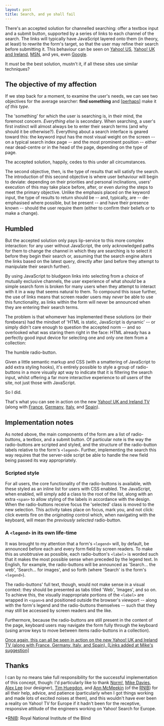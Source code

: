 ```yaml
---
layout: post
title: Search, and ye shall fail
---
```

There's an accepted solution for channelled searching: offer a textbox
input and a submit button, supported by a series of links to each
channel of the search. The links will typically have JavaScript layered
onto them (in theory, at least) to rewrite the form's target, so that
the user may refine their search before submitting it. This behaviour
can be seen on [Yahoo! US][Y!US], [Yahoo! UK and Ireland][Y!UK],
[MSN][MSN], and yes, even [Google][].

It *must* be the best solution, mustn't it, if all these sites use
similar techniques?

## The objective of my affection

If we step back for a moment, to examine the user's needs, we can see
two objectives for the average searcher: **find something** and
[<ins>perhaps</ins>] make it *of this type*.

The 'something' for which the user is searching is, in their mind, the
foremost concern. *Everything else* is secondary. When searching, a
user's first instinct will almost always be to enter their search terms
(and why should it be otherwise?). Everything about a search interface
is geared toward this: the keyword input has the most visual weight on
the screen -- on a typical search index page -- and the most prominent
position -- either near dead-centre or in the head of the page,
depending on the type of page.

The accepted solution, happily, cedes to this under all circumstances.

The second objective, then, is the type of results that will satisfy the
search. The introduction of this second objective is where user
behaviour will begin to deviate: depending on their priorities and
personal inclinations, users' execution of this may take place before,
after, or even *during* the steps to meet the primary objective. Unlike
the emphasis placed on the keyword input, the type of results to return
should be -- and, typically, are -- de-emphasised where possible, but be
present -- and have their presence known -- should the user require them
(either to confirm their beliefs or to make a change).

## Humbled

But the accepted solution only pays lip-service to this more complex
interaction: for any user without JavaScript, the only acknowledged
paths for them to change the channel in which they are searching is to
select it before they begin their search or, assuming that the search
engine alters the links based on the latest query, directly after (and
before they attempt to manipulate their search further).

By using JavaScript to bludgeon links into selecting from a choice of
mutually exclusive channels, the user experience of what *should* be a
simple search form is broken for many users when they attempt to
interact with it in a way that seems natural to them. To compound this
issue further, the use of links means that screen reader users may
*never* be able to use this functionality, as links within the form will
never be announced when they are entering their search terms.

The problem is that whomever has implemented these solutions (or their
forebears) had the mindset of 'HTML is static, JavaScript is dynamic' --
or simply didn't care enough to question the accepted norm -- and so
overlooked what was staring them right in the face: HTML already has a
perfectly good input device for selecting one and only one item from a
collection:

The humble radio-button.

Given a little semantic markup and CSS (with a smattering of JavaScript
to add extra styling hooks), it's entirely possible to style a group of
radio-buttons in a more visually apt way to indicate that it is
filtering the search input, whilst offering a far more interactive
experience to *all* users of the site, not just those with JavaScript.

So I did.

That's what you can see in action on the new [Yahoo! UK and Ireland
TV][Y!TV UK] (along with [France][Y!TV FR], [Germany][Y!TV DE],
[Italy][Y!TV IT], and [Spain][Y!TV ES]).

## Implementation notes

As noted above, the main components of the form are a list of
radio-buttons, a textbox, and a submit button. Of particular note is the
way the radio-buttons are scripted and styled, and the structure of the
radio-button labels relative to the form's `<legend>`. Further,
implementing the search this way requires that the server-side script be
able to handle the new field being passed its way appropriately.

### Scripted style

For all users, the core functionality of the radio-buttons is available,
with these styled as an inline list for users with CSS enabled. The
JavaScript, when enabled, will simply add a class to the root of the
list, along with an extra `<span>` to allow styling of the labels in
accordance with the design. When the radio-buttons receive focus the
'selected' class is moved to the new selection. This activity takes
place on focus, mark you, and not click: click events fire on the
*originating* control which, when navigating with the keyboard, will
mean the *previously selected* radio-button.

### A `<legend>` in its own life-time

It was brought to my attention that a form's `<legend>` will, by
default, be announced before each and every form field by screen
readers. To make this as unobtrusive as possible, each radio-button's
`<label>` is worded such that it makes the most possible sense when
preceded by the legend text. In English, for example, the radio-buttons
will be announced as 'Search… the web', 'Search… for images', and so
forth (where 'Search' is the form's `<legend>`).

The radio-buttons' full text, though, would not make sense in a visual
context: they should be presented as tabs titled 'Web', 'Images', and so
on. To achieve this, the visually inappropriate portions of the
`<label>` are wrapped in `<span>`s and positioned outside the browser's
viewport -- along with the form's legend and the radio-buttons
themselves -- such that they may still be accessed by screen readers and
the like.

Furthermore, because the radio-buttons are still present in the content
of the page, keyboard users may navigate the form fully through the
keyboard (using arrow keys to move between items radio-buttons in a
collection).

<ins>Once again, this can all be seen in action on the new [Yahoo! UK
and Ireland TV][Y!TV UK] (along with [France][Y!TV FR], [Germany][Y!TV
DE], [Italy][Y!TV IT], and [Spain][Y!TV ES]). [Links added at Mike's
suggestion]</ins>

## Thanks

I can by no means take full responsibility for the successful
implementation of this concept, though: I'd particularly like to thank
[Norm!][], [Mike Davies][], [Alex Lee][] (our designer), [Tim
Huegdon][], and [Ann McMeekin][] (of the [RNIB][RNIB]) for all their
help, advice, and patience (particularly when I got things working and
made lots of excited noises at them), and this wouldn't have ever been a
reality on Yahoo! TV for Europe if it hadn't been for the receptive,
responsive attitude of the engineers working on Yahoo! Search for
Europe.

[Y!US]:   http://yahoo.com/
[Y!UK]:   http://uk.yahoo.com/
[MSN]:    http://msn.com/
[Google]: http://google.com/

[Y!TV UK]:http://uk.tv.yahoo.com/
[Y!TV FR]:http://fr.tv.yahoo.com/ "Yahoo! France Télé"
[Y!TV DE]:http://de.tv.yahoo.com/ "Yahoo! Deutschland TV"
[Y!TV IT]:http://it.tv.yahoo.com/ "YahoO! Italia TV"
[Y!TV ES]:http://es.tv.yahoo.com/ "Yahoo! España TV"

[Norm!]:       http://cackhanded.net/ "Mark Norman Francis's Cackhanded.net"
[Mike Davies]: http://www.isolani.co.uk/ "Mike Davies's isolani"
[Alex Lee]:    http://www.csensedesign.co.uk/ "Alex Lee: in the arms of strangers"
[Tim Huegdon]: http://nefariousdesigns.co.uk/ "Tim Huegdon's Nefarious Designs"
[Ann McMeekin]:http://www.pixeldiva.co.uk/ "Ann McMeekin: pixeldiva"
[RNIB]:        http://www.rnib.org.uk/

*[RNIB]: Royal National Institute of the Blind
